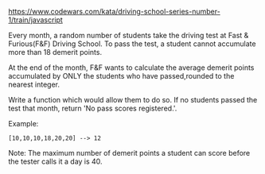 https://www.codewars.com/kata/driving-school-series-number-1/train/javascript

Every month, a random number of students take the driving test at Fast & Furious(F&F) Driving School.
To pass the test, a student cannot accumulate more than 18 demerit points.

At the end of the month, F&F wants to calculate the average demerit points accumulated by ONLY the students
who have passed,rounded to the nearest integer.

Write a function which would allow them to do so. If no students passed the test that month, return 'No pass scores registered.'. 


Example:
```
[10,10,10,18,20,20] --> 12
```
Note:
The maximum number of demerit points a student can score before the tester calls it a day is 40.
